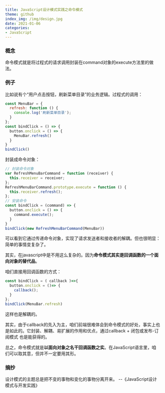 ```yaml
---
title: JavaScript设计模式实践之命令模式
theme: github
index_img: /img/design.jpg
date: 2021-01-06
categories: 
- JavaScript
---
```

### 概念

命令模式就是将过程式的请求调用封装在command对象的execute方法里的做法。

### 例子
比如说有个“用户点击按钮，刷新菜单目录”的业务逻辑。过程式的调用：

```js
const MenuBar = {
  refresh: function () {
    console.log('刷新菜单目录');
  }
};
const bindClick = () => {
  button.onclick = () => {
    MenuBar.refresh()
  }
}
bindClick()
```

封装成命令对象：

``` js
// 封装命令对象
var RefreshMenuBarCommand = function (receiver) {
  this.receiver = receiver;
};
RefreshMenuBarCommand.prototype.execute = function () {
  this.receiver.refresh();
};
// 安装命令
const bindClick = (command) => {
  button.onclick = () => {
    command.execute();
  }
}
bindClick(new RefreshMenuBarCommand(MenuBar))
```

可以看到它通过传递命令对象，实现了请求发送者和接收者的解耦。但也很明显：简单的事情变复杂了。

其实，在javascript中是不用这么复杂的。因为**命令模式其实是回调函数的一个面向对象的替代品**。

咱们直接用回调函数的方式：

```js
const bindClick = ( callback )=>{
  button.onclick = ()=> {
    callback();
  }
};
bindClick(MenuBar.refresh)
```

这样也是解耦的。

其实，由于callback的先入为主，咱们前端很难体会到命令模式的好处，事实上也是如此的。它封装、解耦、易扩展的作用和优点，通过callback + 闭包或发布-订阅模式 也是能获得的。

总之，命令模式就是**以面向对象之名干回调函数之实**。在JavaScript语言里，咱们可以取其意，但并不一定要用其形。

### 摘抄

设计模式的主题总是把不变的事物和变化的事物分离开来。   --《JavaScript设计模式与开发实践》